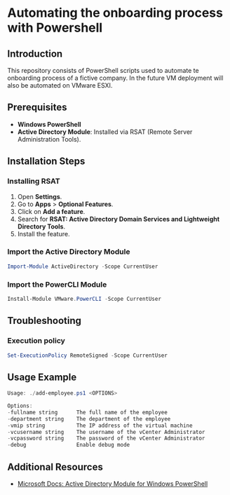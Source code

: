 # Automating the onboarding process with Powershell

## Introduction
This repository consists of PowerShell scripts used to automate te onboarding process of a fictive company. In the future VM deployment will also be automated on VMware ESXI.

## Prerequisites
- **Windows PowerShell**
- **Active Directory Module**: Installed via RSAT (Remote Server Administration Tools).

## Installation Steps

### Installing RSAT
1. Open **Settings**.
2. Go to **Apps** > **Optional Features**.
3. Click on **Add a feature**.
4. Search for **RSAT: Active Directory Domain Services and Lightweight Directory Tools**.
5. Install the feature.

### Import the Active Directory Module
```powershell
Import-Module ActiveDirectory -Scope CurrentUser
```

### Import the PowerCLI Module
```powershell
Install-Module VMware.PowerCLI -Scope CurrentUser
```

## Troubleshooting

### Execution policy
```powershell
Set-ExecutionPolicy RemoteSigned -Scope CurrentUser
```

## Usage Example
```powershell
Usage: ./add-employee.ps1 <OPTIONS>

Options:
-fullname string      The full name of the employee
-department string    The department of the employee
-vmip string          The IP address of the virtual machine
-vcusername string    The username of the vCenter Administrator
-vcpassword string    The password of the vCenter Administrator
-debug                Enable debug mode
```

## Additional Resources
- [Microsoft Docs: Active Directory Module for Windows PowerShell](https://docs.microsoft.com/en-us/powershell/module/activedirectory/?view=windowsserver2022-ps)